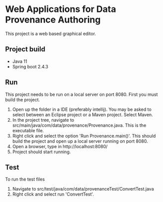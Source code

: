 # Web Applications for Data Provenance Authoring

This project is a web based graphical editor.

## Project build
-  Java 11
-  Spring boot 2.4.3

## Run 

This project needs to be run on a local server on port 8080. 
First you must build the project.
1. Open up the folder in a IDE (preferably intellij). You may be asked to select between an Eclipse project or a Maven project. Select Maven.
2. In the project tree, navigate to src/main/java/com/data/provenance/Provenance.java. This is the executable file.
3. Right click and select the option 'Run Provenance.main()'. This should build the project and open up a local server running on port 8080.
4. Open a browser, type in http://localhost:8080/
5. Project should start running.

## Test

To run the test files

1. Navigate to src/test/java/com/data/provenanceTest/ConvertTest.java 
2. Right click and select run 'ConvertTest'.


